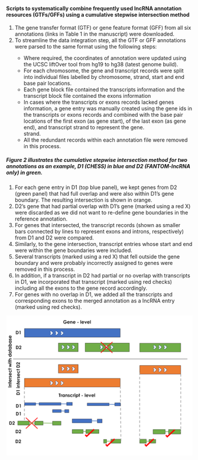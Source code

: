 #### Scripts to systematically combine frequently used lncRNA annotation resources (GTFs/GFFs) using a cumulative stepwise intersection method

<ol type="1">
  <li>The gene transfer format (GTF) or gene feature format (GFF) from all six annotations (links in Table 1 in the manuscript) were downloaded.</li>
  <li>To streamline the data integration step, all the GTF or GFF annotations were parsed to the same format using the following steps:</li>
  <ul>
    <li>Where required, the coordinates of annotation were updated using the UCSC liftOver tool from
hg19 to hg38 (latest genome build).</li>
    <li>For each chromosome, the gene and transcript records were split into individual files labelled by chromosome, strand, start and end base pair locations.</li>
    <li>Each gene block file contained the transcripts information and the transcript block file contained the exons information </li>
    <li>In cases where the transcripts or exons records lacked genes information, a gene entry was manually created using the gene ids in the transcripts or exons records and combined with the base pair locations of the first exon (as gene start), of the last exon (as gene end), and transcript strand to represent the gene.</li>
strand.
  <li>All the redundant records within each annotation file were removed in this process.</li>
  </ul>
</ol>

##### Figure 2 illustrates the cumulative stepwise intersection method for two annotations as an example, D1 (CHESS) in blue and D2 (FANTOM-lncRNA only) in green. 

<ol type="1">
  <li>For each gene entry in D1 (top blue panel), we kept genes from D2 (green panel) that had full overlap and were also within D1’s gene boundary. The resulting intersection is shown in orange.</li> 
  <li>D2’s gene that had partial overlap with D1’s gene (marked using a red X) were discarded as we did not want to re-define gene boundaries in the reference annotation.</li>
  <li>For genes that intersected, the transcript records (shown as smaller bars connected by lines to represent exons and introns, respectively) from D1 and D2 were compared.</li>
  <li>Similarly, to the gene intersection, transcript entries whose start and end were within the gene boundaries were included.</li> 
  <li>Several transcripts (marked using a red X) that fell outside the gene boundary and were probably incorrectly assigned to genes were removed in this process.</li> 
  <li>In addition, if a transcript in D2 had partial or no overlap with transcripts in D1, we incorporated that transcript (marked using red checks) including all the exons to the gene record accordingly.</li> 
  <li>For genes with no overlap in D1, we added all the transcripts and corresponding exons to the merged annotation as a lncRNA entry (marked using red checks).</li>
</ol>

![Integration_Procdure](/09-Figures/Figure2.png)
